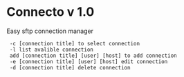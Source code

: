 # Connecto v 1.0

Easy sftp connection manager

```
 -c [connection title] to select connection
 -l list avalible connection
 add [connection title] [user] [host] to add connection
 -e [connection title] [user] [host] edit connection
 -d [connection title] delete connection
```
